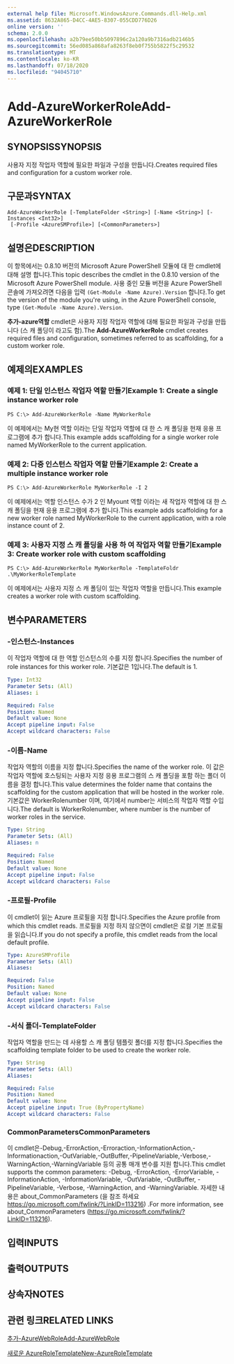 ```yaml
---
external help file: Microsoft.WindowsAzure.Commands.dll-Help.xml
ms.assetid: 8632A865-D4CC-4AE5-8307-055CDD776D26
online version: ''
schema: 2.0.0
ms.openlocfilehash: a2b79ee50bb5097896c2a120a9b7316adb2146b5
ms.sourcegitcommit: 56ed085a868afa8263f8eb0f755b5822f5c29532
ms.translationtype: MT
ms.contentlocale: ko-KR
ms.lasthandoff: 07/18/2020
ms.locfileid: "94045710"
---
```

# <span data-ttu-id="dc162-101">Add-AzureWorkerRole</span><span class="sxs-lookup"><span data-stu-id="dc162-101">Add-AzureWorkerRole</span></span>

## <span data-ttu-id="dc162-102">SYNOPSIS</span><span class="sxs-lookup"><span data-stu-id="dc162-102">SYNOPSIS</span></span>
<span data-ttu-id="dc162-103">사용자 지정 작업자 역할에 필요한 파일과 구성을 만듭니다.</span><span class="sxs-lookup"><span data-stu-id="dc162-103">Creates required files and configuration for a custom worker role.</span></span>

## <span data-ttu-id="dc162-104">구문과</span><span class="sxs-lookup"><span data-stu-id="dc162-104">SYNTAX</span></span>

```
Add-AzureWorkerRole [-TemplateFolder <String>] [-Name <String>] [-Instances <Int32>]
 [-Profile <AzureSMProfile>] [<CommonParameters>]
```

## <span data-ttu-id="dc162-105">설명은</span><span class="sxs-lookup"><span data-stu-id="dc162-105">DESCRIPTION</span></span>
<span data-ttu-id="dc162-106">이 항목에서는 0.8.10 버전의 Microsoft Azure PowerShell 모듈에 대 한 cmdlet에 대해 설명 합니다.</span><span class="sxs-lookup"><span data-stu-id="dc162-106">This topic describes the cmdlet in the 0.8.10 version of the Microsoft Azure PowerShell module.</span></span>
<span data-ttu-id="dc162-107">사용 중인 모듈 버전을 Azure PowerShell 콘솔에 가져오려면 다음을 입력 `(Get-Module -Name Azure).Version` 합니다.</span><span class="sxs-lookup"><span data-stu-id="dc162-107">To get the version of the module you're using, in the Azure PowerShell console, type `(Get-Module -Name Azure).Version`.</span></span>

<span data-ttu-id="dc162-108">**추가-azure역할** cmdlet은 사용자 지정 작업자 역할에 대해 필요한 파일과 구성을 만듭니다 (스 캐 폴딩이 라고도 함).</span><span class="sxs-lookup"><span data-stu-id="dc162-108">The **Add-AzureWorkerRole** cmdlet creates required files and configuration, sometimes referred to as scaffolding, for a custom worker role.</span></span>

## <span data-ttu-id="dc162-109">예제의</span><span class="sxs-lookup"><span data-stu-id="dc162-109">EXAMPLES</span></span>

### <span data-ttu-id="dc162-110">예제 1: 단일 인스턴스 작업자 역할 만들기</span><span class="sxs-lookup"><span data-stu-id="dc162-110">Example 1: Create a single instance worker role</span></span>
```
PS C:\> Add-AzureWorkerRole -Name MyWorkerRole
```

<span data-ttu-id="dc162-111">이 예제에서는 My현 역할 이라는 단일 작업자 역할에 대 한 스 캐 폴딩을 현재 응용 프로그램에 추가 합니다.</span><span class="sxs-lookup"><span data-stu-id="dc162-111">This example adds scaffolding for a single worker role named MyWorkerRole to the current application.</span></span>

### <span data-ttu-id="dc162-112">예제 2: 다중 인스턴스 작업자 역할 만들기</span><span class="sxs-lookup"><span data-stu-id="dc162-112">Example 2: Create a multiple instance worker role</span></span>
```
PS C:\> Add-AzureWorkerRole MyWorkerRole -I 2
```

<span data-ttu-id="dc162-113">이 예제에서는 역할 인스턴스 수가 2 인 Myount 역할 이라는 새 작업자 역할에 대 한 스 캐 폴딩을 현재 응용 프로그램에 추가 합니다.</span><span class="sxs-lookup"><span data-stu-id="dc162-113">This example adds scaffolding for a new worker role named MyWorkerRole to the current application, with a role instance count of 2.</span></span>

### <span data-ttu-id="dc162-114">예제 3: 사용자 지정 스 캐 폴딩을 사용 하 여 작업자 역할 만들기</span><span class="sxs-lookup"><span data-stu-id="dc162-114">Example 3: Create worker role with custom scaffolding</span></span>
```
PS C:\> Add-AzureWorkerRole MyWorkerRole -TemplateFoldr .\MyWorkerRoleTemplate
```

<span data-ttu-id="dc162-115">이 예제에서는 사용자 지정 스 캐 폴딩이 있는 작업자 역할을 만듭니다.</span><span class="sxs-lookup"><span data-stu-id="dc162-115">This example creates a worker role with custom scaffolding.</span></span>

## <span data-ttu-id="dc162-116">변수</span><span class="sxs-lookup"><span data-stu-id="dc162-116">PARAMETERS</span></span>

### <span data-ttu-id="dc162-117">-인스턴스</span><span class="sxs-lookup"><span data-stu-id="dc162-117">-Instances</span></span>
<span data-ttu-id="dc162-118">이 작업자 역할에 대 한 역할 인스턴스의 수를 지정 합니다.</span><span class="sxs-lookup"><span data-stu-id="dc162-118">Specifies the number of role instances for this worker role.</span></span>
<span data-ttu-id="dc162-119">기본값은 1입니다.</span><span class="sxs-lookup"><span data-stu-id="dc162-119">The default is 1.</span></span>

```yaml
Type: Int32
Parameter Sets: (All)
Aliases: i

Required: False
Position: Named
Default value: None
Accept pipeline input: False
Accept wildcard characters: False
```

### <span data-ttu-id="dc162-120">-이름</span><span class="sxs-lookup"><span data-stu-id="dc162-120">-Name</span></span>
<span data-ttu-id="dc162-121">작업자 역할의 이름을 지정 합니다.</span><span class="sxs-lookup"><span data-stu-id="dc162-121">Specifies the name of the worker role.</span></span>
<span data-ttu-id="dc162-122">이 값은 작업자 역할에 호스팅되는 사용자 지정 응용 프로그램의 스 캐 폴딩을 포함 하는 폴더 이름을 결정 합니다.</span><span class="sxs-lookup"><span data-stu-id="dc162-122">This value determines the folder name that contains the scaffolding for the custom application that will be hosted in the worker role.</span></span>
<span data-ttu-id="dc162-123">기본값은 WorkerRolenumber 이며, 여기에서 number는 서비스의 작업자 역할 수입니다.</span><span class="sxs-lookup"><span data-stu-id="dc162-123">The default is WorkerRolenumber, where number is the number of worker roles in the service.</span></span>

```yaml
Type: String
Parameter Sets: (All)
Aliases: n

Required: False
Position: Named
Default value: None
Accept pipeline input: False
Accept wildcard characters: False
```

### <span data-ttu-id="dc162-124">-프로필</span><span class="sxs-lookup"><span data-stu-id="dc162-124">-Profile</span></span>
<span data-ttu-id="dc162-125">이 cmdlet이 읽는 Azure 프로필을 지정 합니다.</span><span class="sxs-lookup"><span data-stu-id="dc162-125">Specifies the Azure profile from which this cmdlet reads.</span></span>
<span data-ttu-id="dc162-126">프로필을 지정 하지 않으면이 cmdlet은 로컬 기본 프로필을 읽습니다.</span><span class="sxs-lookup"><span data-stu-id="dc162-126">If you do not specify a profile, this cmdlet reads from the local default profile.</span></span>

```yaml
Type: AzureSMProfile
Parameter Sets: (All)
Aliases: 

Required: False
Position: Named
Default value: None
Accept pipeline input: False
Accept wildcard characters: False
```

### <span data-ttu-id="dc162-127">-서식 폴더</span><span class="sxs-lookup"><span data-stu-id="dc162-127">-TemplateFolder</span></span>
<span data-ttu-id="dc162-128">작업자 역할을 만드는 데 사용할 스 캐 폴딩 템플릿 폴더를 지정 합니다.</span><span class="sxs-lookup"><span data-stu-id="dc162-128">Specifies the scaffolding template folder to be used to create the worker role.</span></span>

```yaml
Type: String
Parameter Sets: (All)
Aliases: 

Required: False
Position: Named
Default value: None
Accept pipeline input: True (ByPropertyName)
Accept wildcard characters: False
```

### <span data-ttu-id="dc162-129">CommonParameters</span><span class="sxs-lookup"><span data-stu-id="dc162-129">CommonParameters</span></span>
<span data-ttu-id="dc162-130">이 cmdlet은-Debug,-ErrorAction,-Erroraction,-InformationAction,-Informationaction,-OutVariable,-OutBuffer,-PipelineVariable,-Verbose,-WarningAction,-WarningVariable 등의 공통 매개 변수를 지원 합니다.</span><span class="sxs-lookup"><span data-stu-id="dc162-130">This cmdlet supports the common parameters: -Debug, -ErrorAction, -ErrorVariable, -InformationAction, -InformationVariable, -OutVariable, -OutBuffer, -PipelineVariable, -Verbose, -WarningAction, and -WarningVariable.</span></span> <span data-ttu-id="dc162-131">자세한 내용은 about_CommonParameters (을 참조 하세요 https://go.microsoft.com/fwlink/?LinkID=113216) .</span><span class="sxs-lookup"><span data-stu-id="dc162-131">For more information, see about_CommonParameters (https://go.microsoft.com/fwlink/?LinkID=113216).</span></span>

## <span data-ttu-id="dc162-132">입력</span><span class="sxs-lookup"><span data-stu-id="dc162-132">INPUTS</span></span>

## <span data-ttu-id="dc162-133">출력</span><span class="sxs-lookup"><span data-stu-id="dc162-133">OUTPUTS</span></span>

## <span data-ttu-id="dc162-134">상속자</span><span class="sxs-lookup"><span data-stu-id="dc162-134">NOTES</span></span>

## <span data-ttu-id="dc162-135">관련 링크</span><span class="sxs-lookup"><span data-stu-id="dc162-135">RELATED LINKS</span></span>

[<span data-ttu-id="dc162-136">추가-AzureWebRole</span><span class="sxs-lookup"><span data-stu-id="dc162-136">Add-AzureWebRole</span></span>](./Add-AzureWebRole.md)

[<span data-ttu-id="dc162-137">새로운 AzureRoleTemplate</span><span class="sxs-lookup"><span data-stu-id="dc162-137">New-AzureRoleTemplate</span></span>](./New-AzureRoleTemplate.md)



